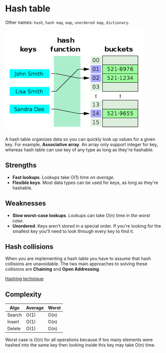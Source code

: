 # Hash table

Other names: `hash`, `hash map`, `map`, `unordered map`, `dictionary`.

![Img](assets/hash-table.png)

A hash table organizes data so you can quickly look up values for a given key. For example, **Associative array**. An array only support integer for key, whereas hash table can use key of any type as long as they're hashable.

## Strengths

- **Fast lookups**. Lookups take O(1) time _on average_.
- **Flexible keys**. Most data types can be used for keys, as long as they're hashable.

## Weaknesses

- **Slow worst-case lookups**. Lookups can take O(n) time _in the worst case_.
- **Unordered**. Keys aren't stored in a special order. If you're looking for the smallest key you'll need to look through every key to find it.

## Hash collisions

When you are implementing a hash table you have to assume that hash collisions are unavoidable. The two main approaches to solving these collisions are **Chaining** and **Open Addressing**.

[Hashing technique](https://www.youtube.com/watch?v=mFY0J5W8Udk)

## Complexity

| Algo   | Average | Worst |
|--------|---------|-------|
| Search | O(1)    | O(n)  |
| Insert | O(1)    | O(n)  |
| Delete | O(1)    | O(n)  |

Worst case is O(n) for all operations because if too many elements were hashed into the same key then looking inside this key may take O(n) time.
